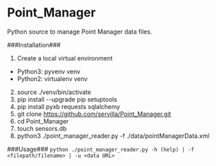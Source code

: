 # Point_Manager
Python source to manage Point Manager data files.

###Installation###
1. Create a local virtual environment
  - Python3: pyvenv venv
  - Python2: virtualenv venv
2. source ./venv/bin/activate
3. pip install --upgrade pip setuptools
4. pip install pyxb requests sqlalchemy
5. git clone https://github.com/servilla/Point_Manager.git
6. cd Point_Manager
7. touch sensors.db
8. python3 ./point_manager_reader.py -f ./data/pointManagerData.xml

###Usage###
`python ./point_manager_reader.py -h (help) | -f <filepath/filename> | -u <data URL>`
